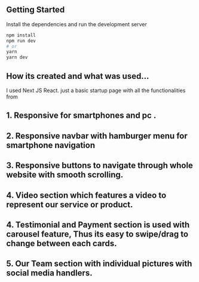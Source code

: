## Getting Started

Install the dependencies and run the development server

```bash
npm install
npm run dev
# or
yarn
yarn dev
```

## How its created and what was used...

I used Next JS React. just a basic startup page with all the functionalities from
## 1. Responsive for smartphones and pc .
## 2. Responsive navbar with hamburger menu for smartphone navigation
## 3. Responsive buttons to navigate through whole website with smooth scrolling.
## 4. Video section which features a video to represent our service or product.
## 4. Testimonial and Payment section is used with carousel feature, Thus its easy to swipe/drag to change between each cards.
## 5. Our Team section with individual pictures with social media handlers.

